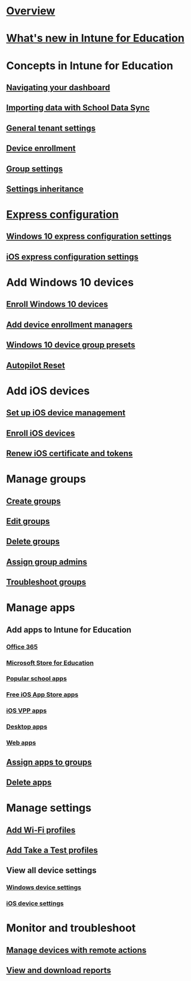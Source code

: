 # [Overview](what-is-intune-for-education.md)
# [What's new in Intune for Education](whats-new-in-edu.md)
# Concepts in Intune for Education
## [Navigating your dashboard](navigate-my-dashboard-edu.md)
## [Importing data with School Data Sync](what-is-school-data-sync.md)
## [General tenant settings](edu-tenant-general-settings.md)
## [Device enrollment](how-should-I-enroll-devices.md)
## [Group settings](about-group-settings-edu.md)
## [Settings inheritance](settings-inheritance.md)
# [Express configuration](express-configuration-intune-edu.md)
## [Windows 10 express configuration settings](edu-express-config-settings-windows.md)
## [iOS express configuration settings](edu-express-config-settings-ios.md)
# Add Windows 10 devices
## [Enroll Windows 10 devices](add-devices-windows.md)
## [Add device enrollment managers](add-enrollment-managers.md)
## [Windows 10 device group presets](all-devices-group-presets-windows-edu.md)
## [Autopilot Reset](autopilot-reset.md)
# Add iOS devices
## [Set up iOS device management](setup-ios-device-management.md)
## [Enroll iOS devices](add-devices-ios-edu.md)
## [Renew iOS certificate and tokens](renew-ios-certificate-token.md)
# Manage groups
## [Create groups](create-groups.md)
## [Edit groups](edit-groups-intune-for-edu.md)
## [Delete groups](delete-group-intune-for-education.md)
## [Assign group admins](group-admin-delegate.md)
## [Troubleshoot groups](troubleshoot-groups-intune-for-edu.md)
# Manage apps
## Add apps to Intune for Education
### [Office 365](install-office.md)
### [Microsoft Store for Education](acquire-store-apps.md)
### [Popular school apps](add-popular-apps-edu.md)
### [Free iOS App Store apps](add-apps-ios.md)
### [iOS VPP apps](add-vpp-apps-ios.md)
### [Desktop apps](add-desktop-apps-edu.md)
### [Web apps](add-web-apps-edu.md)
## [Assign apps to groups](assign-apps.md)
## [Delete apps](delete-apps-intune-edu.md)
# Manage settings
## [Add Wi-Fi profiles](add-wi-fi-profile.md)
## [Add Take a Test profiles](take-a-test-profiles.md) 
## View all device settings
### [Windows device settings](all-edu-settings-windows.md)
### [iOS device settings](all-edu-settings-ios.md) 
# Monitor and troubleshoot
## [Manage devices with remote actions](edu-device-remote-actions.md)
## [View and download reports](what-are-reports.md)
